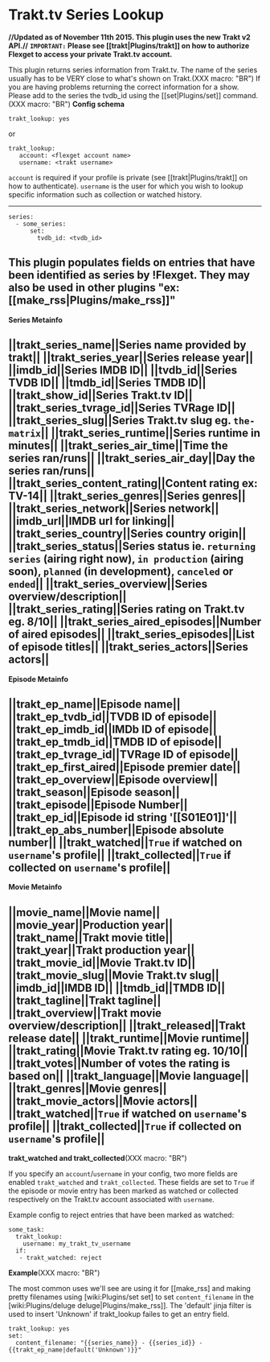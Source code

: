 # Trakt.tv Series Lookup
**//Updated as of November 11th 2015. This plugin uses the new Trakt v2 API.//**
**`IMPORTANT:` Please see [[trakt|Plugins/trakt]] on how to authorize Flexget to access your private Trakt.tv account.**

This plugin returns series information from Trakt.tv. The name of the series usually has to be VERY close to what's shown on Trakt.(XXX macro: "BR")
If you are having problems returning the correct information for a show. Please add to the series the tvdb_id using the [[set|Plugins/set]] command.(XXX macro: "BR")
**Config schema**

    trakt_lookup: yes

or

    trakt_lookup:
       account: <flexget account name>
       username: <trakt username>

`account` is required if your profile is private (see [[trakt|Plugins/trakt]] on how to authenticate). `username` is the user for which you wish to lookup specific information such as collection or watched history.

----


    series:
      - some_series:
          set:
            tvdb_id: <tvdb_id>


This plugin populates fields on entries that have been identified as series by !Flexget. They may also be used in other plugins "ex:[[make_rss|Plugins/make_rss]]"
----
**Series Metainfo**

||trakt_series_name||Series name provided by trakt||
||trakt_series_year||Series release year||
||imdb_id||Series IMDB ID||
||tvdb_id||Series TVDB ID||
||tmdb_id||Series TMDB ID||
||trakt_show_id||Series Trakt.tv ID||
||trakt_series_tvrage_id||Series TVRage ID||
||trakt_series_slug||Series Trakt.tv slug eg. `the-matrix`||
||trakt_series_runtime||Series runtime in minutes||
||trakt_series_air_time||Time the series ran/runs||
||trakt_series_air_day||Day the series ran/runs||
||trakt_series_content_rating||Content rating ex: TV-14||
||trakt_series_genres||Series genres||
||trakt_series_network||Series network||
||imdb_url||IMDB url for linking||
||trakt_series_country||Series country origin||
||trakt_series_status||Series status ie. `returning series` (airing right now), `in production` (airing soon), `planned` (in development), `canceled` or `ended`||
||trakt_series_overview||Series overview/description||
||trakt_series_rating||Series rating on Trakt.tv eg. 8/10||
||trakt_series_aired_episodes||Number of aired episodes||
||trakt_series_episodes||List of episode titles||
||trakt_series_actors||Series actors||
----
**Episode Metainfo**

||trakt_ep_name||Episode name||
||trakt_ep_tvdb_id||TVDB ID of episode||
||trakt_ep_imdb_id||IMDb ID of episode||
||trakt_ep_tmdb_id||TMDB ID of episode||
||trakt_ep_tvrage_id||TVRage ID of episode||
||trakt_ep_first_aired||Episode premier date||
||trakt_ep_overview||Episode overview||
||trakt_season||Episode season||
||trakt_episode||Episode Number||
||trakt_ep_id||Episode id string '[[S01E01]]'||
||trakt_ep_abs_number||Episode absolute number||
||trakt_watched||`True` if watched on `username`'s profile||
||trakt_collected||`True` if collected on `username`'s profile||
----
**Movie Metainfo**

||movie_name||Movie name||
||movie_year||Production year||
||trakt_name||Trakt movie title||
||trakt_year||Trakt production year||
||trakt_movie_id||Movie Trakt.tv ID||
||trakt_movie_slug||Movie Trakt.tv slug||
||imdb_id||IMDB ID||
||tmdb_id||TMDB ID||
||trakt_tagline||Trakt tagline||
||trakt_overview||Trakt movie overview/description||
||trakt_released||Trakt release date||
||trakt_runtime||Movie runtime||
||trakt_rating||Movie Trakt.tv rating eg. 10/10||
||trakt_votes||Number of votes the rating is based on||
||trakt_language||Movie language||
||trakt_genres||Movie genres||
||trakt_movie_actors||Movie actors||
||trakt_watched||`True` if watched on `username`'s profile||
||trakt_collected||`True` if collected on `username`'s profile||
----
**trakt_watched and trakt_collected**(XXX macro: "BR")

If you specify an `account`/`username` in your config, two more fields are enabled `trakt_watched` and `trakt_collected`. These fields are set to `True` if the episode or movie entry has been marked as watched or collected respectively on the Trakt.tv account associated with `username`.

Example config to reject entries that have been marked as watched:


    some_task:
      trakt_lookup:
        username: my_trakt_tv_username
      if:
       - trakt_watched: reject

**Example**(XXX macro: "BR")

The most common uses we'll see are using it for [[make_rss] and making pretty filenames using [wiki:Plugins/set set] to set `content_filename` in the [wiki:Plugins/deluge deluge|Plugins/make_rss]]. The 'default' jinja filter is used to insert 'Unknown' if trakt_lookup failes to get an entry field.

    trakt_lookup: yes
    set:
      content_filename: "{{series_name}} - {{series_id}} - {{trakt_ep_name|default('Unknown')}}"

